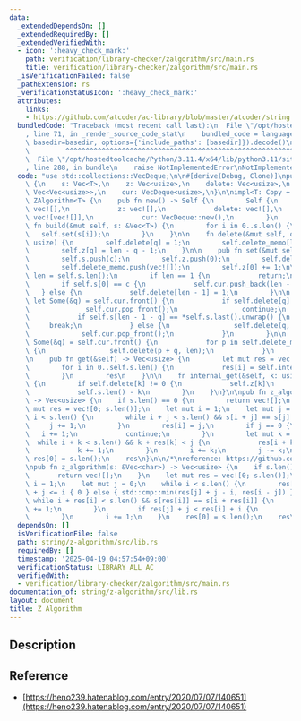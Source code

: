 ```yaml
---
data:
  _extendedDependsOn: []
  _extendedRequiredBy: []
  _extendedVerifiedWith:
  - icon: ':heavy_check_mark:'
    path: verification/library-checker/zalgorithm/src/main.rs
    title: verification/library-checker/zalgorithm/src/main.rs
  _isVerificationFailed: false
  _pathExtension: rs
  _verificationStatusIcon: ':heavy_check_mark:'
  attributes:
    links:
    - https://github.com/atcoder/ac-library/blob/master/atcoder/string.hpp
  bundledCode: "Traceback (most recent call last):\n  File \"/opt/hostedtoolcache/Python/3.11.4/x64/lib/python3.11/site-packages/onlinejudge_verify/documentation/build.py\"\
    , line 71, in _render_source_code_stat\n    bundled_code = language.bundle(stat.path,\
    \ basedir=basedir, options={'include_paths': [basedir]}).decode()\n          \
    \         ^^^^^^^^^^^^^^^^^^^^^^^^^^^^^^^^^^^^^^^^^^^^^^^^^^^^^^^^^^^^^^^^^^^^^^^^^^^^^^^^^\n\
    \  File \"/opt/hostedtoolcache/Python/3.11.4/x64/lib/python3.11/site-packages/onlinejudge_verify/languages/rust.py\"\
    , line 288, in bundle\n    raise NotImplementedError\nNotImplementedError\n"
  code: "use std::collections::VecDeque;\n\n#[derive(Debug, Clone)]\npub struct ZAlgorithm<T>\
    \ {\n    s: Vec<T>,\n    z: Vec<usize>,\n    delete: Vec<usize>,\n    delete_memo:\
    \ Vec<Vec<usize>>,\n    cur: VecDeque<usize>,\n}\n\nimpl<T: Copy + PartialEq>\
    \ ZAlgorithm<T> {\n    pub fn new() -> Self {\n        Self {\n            s:\
    \ vec![],\n            z: vec![],\n            delete: vec![],\n            delete_memo:\
    \ vec![vec![]],\n            cur: VecDeque::new(),\n        }\n    }\n\n    pub\
    \ fn build(&mut self, s: &Vec<T>) {\n        for i in 0..s.len() {\n         \
    \   self.set(s[i]);\n        }\n    }\n\n    fn delete(&mut self, q: usize, len:\
    \ usize) {\n        self.delete[q] = 1;\n        self.delete_memo[len].push(q);\n\
    \        self.z[q] = len - q - 1;\n    }\n\n    pub fn set(&mut self, c: T) {\n\
    \        self.s.push(c);\n        self.z.push(0);\n        self.delete.push(0);\n\
    \        self.delete_memo.push(vec![]);\n        self.z[0] += 1;\n\n        let\
    \ len = self.s.len();\n        if len == 1 {\n            return;\n        }\n\
    \        if self.s[0] == c {\n            self.cur.push_back(len - 1);\n     \
    \   } else {\n            self.delete[len - 1] = 1;\n        }\n\n        while\
    \ let Some(&q) = self.cur.front() {\n            if self.delete[q] != 0 {\n  \
    \              self.cur.pop_front();\n                continue;\n            }\n\
    \            if self.s[len - 1 - q] == *self.s.last().unwrap() {\n           \
    \     break;\n            } else {\n                self.delete(q, len);\n   \
    \             self.cur.pop_front();\n            }\n        }\n\n        if let\
    \ Some(&q) = self.cur.front() {\n            for p in self.delete_memo[len - q].clone()\
    \ {\n                self.delete(p + q, len);\n            }\n        }\n    }\n\
    \n    pub fn get(&self) -> Vec<usize> {\n        let mut res = vec![0; self.s.len()];\n\
    \        for i in 0..self.s.len() {\n            res[i] = self.internal_get(i);\n\
    \        }\n        res\n    }\n\n    fn internal_get(&self, k: usize) -> usize\
    \ {\n        if self.delete[k] != 0 {\n            self.z[k]\n        } else {\n\
    \            self.s.len() - k\n        }\n    }\n}\n\npub fn z_algorithm(s: &Vec<char>)\
    \ -> Vec<usize> {\n    if s.len() == 0 {\n        return vec![];\n    }\n    let\
    \ mut res = vec![0; s.len()];\n    let mut i = 1;\n    let mut j = 0;\n    while\
    \ i < s.len() {\n        while i + j < s.len() && s[i + j] == s[j] {\n       \
    \     j += 1;\n        }\n        res[i] = j;\n        if j == 0 {\n         \
    \   i += 1;\n            continue;\n        }\n        let mut k = 1;\n      \
    \  while i + k < s.len() && k + res[k] < j {\n            res[i + k] = res[k];\n\
    \            k += 1;\n        }\n        i += k;\n        j -= k;\n    }\n   \
    \ res[0] = s.len();\n    res\n}\n\n/*\nreference: https://github.com/atcoder/ac-library/blob/master/atcoder/string.hpp\n\
    \npub fn z_algorithm(s: &Vec<char>) -> Vec<usize> {\n    if s.len() == 0 {\n \
    \       return vec![];\n    }\n    let mut res = vec![0; s.len()];\n    let mut\
    \ i = 1;\n    let mut j = 0;\n    while i < s.len() {\n        res[i] = if res[j]\
    \ + j <= i { 0 } else { std::cmp::min(res[j] + j - i, res[i - j]) };\n       \
    \ while i + res[i] < s.len() && s[res[i]] == s[i + res[i]] {\n            res[i]\
    \ += 1;\n        }\n        if res[j] + j < res[i] + i {\n            j = i;\n\
    \        }\n        i += 1;\n    }\n    res[0] = s.len();\n    res\n}\n*/\n"
  dependsOn: []
  isVerificationFile: false
  path: string/z-algorithm/src/lib.rs
  requiredBy: []
  timestamp: '2025-04-19 04:57:54+09:00'
  verificationStatus: LIBRARY_ALL_AC
  verifiedWith:
  - verification/library-checker/zalgorithm/src/main.rs
documentation_of: string/z-algorithm/src/lib.rs
layout: document
title: Z Algorithm
---
```


## Description

## Reference

- [https://heno239.hatenablog.com/entry/2020/07/07/140651](https://heno239.hatenablog.com/entry/2020/07/07/140651)
